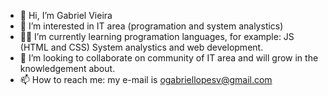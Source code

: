- 👋 Hi, I’m Gabriel Vieira
- 👀 I’m interested in IT area (programation and system analystics)
- 👨‍💻 I’m currently learning programation languages, for example: JS (HTML and CSS) System analystics and web development. 
- 💞️ I’m looking to collaborate on community of IT area and will grow in the knowledgement about.
- 📫 How to reach me: my e-mail is ogabriellopesv@gmail.com

<!---
gabriellopesv/gabriellopesv is a ✨ special ✨ repository because its `README.md` (this file) appears on your GitHub profile.
You can click the Preview link to take a look at your changes.
--->
